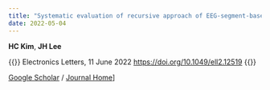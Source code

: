 ```yaml
---
title: "Systematic evaluation of recursive approach of EEG-segment-based PCA for removal of helium-pump artifact from MRI"
date: 2022-05-04
---
```


**HC Kim**, **JH Lee**

{{<format bright-green>}}
Electronics Letters, 11 June 2022 https://doi.org/10.1049/ell2.12519
{{</format>}}

<!--
[[PubMed](https://pubmed.ncbi.nlm.nih.gov/35250518/) -->
[Google Scholar](https://scholar.google.com/scholar?hl=en&as_sdt=0%2C5&q=Systematic+evaluation+of+recursive+approach+of+EEG-segment-based+PCA+for+removal+of+helium-pump+artifact+from+MRI&btnG=) /
[Journal Home](https://ietresearch.onlinelibrary.wiley.com/doi/full/10.1049/ell2.12519)]
